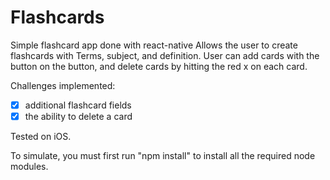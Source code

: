 # Flashcards

Simple flashcard app done with react-native
Allows the user to create flashcards with Terms, subject, and definition. User can add cards with the button on the button, and delete cards by hitting the red x on each card. 

Challenges implemented:
 * [x] additional flashcard fields
 * [x] the ability to delete a card

Tested on iOS.

To simulate, you must first run "npm install" to install all the required node modules.
